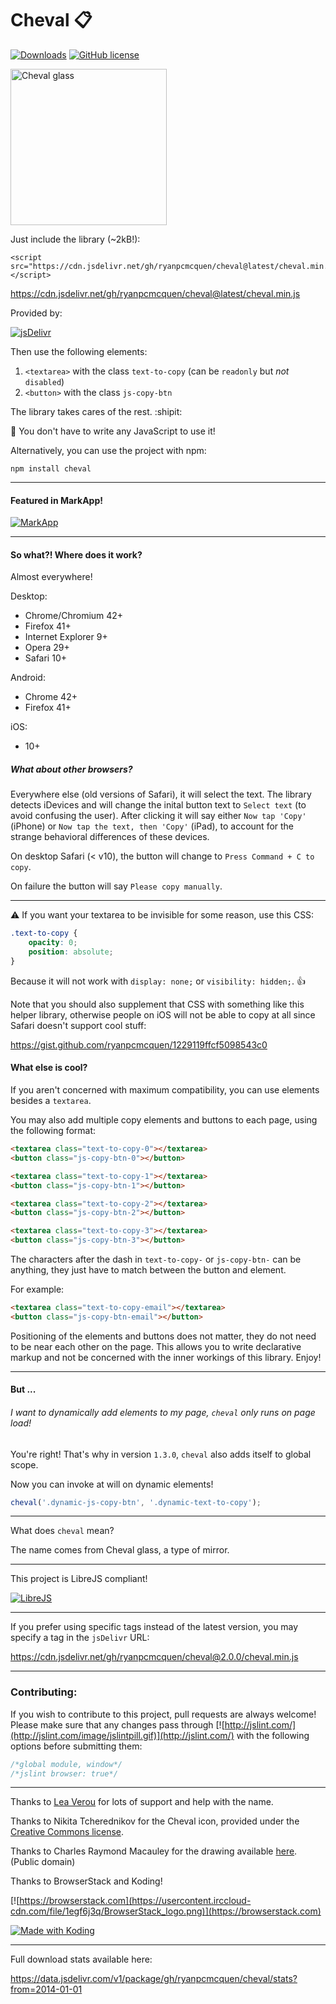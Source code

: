 # Cheval :clipboard:

[![Downloads](https://img.shields.io/badge/jsDelivr-88k%2B%20downloads-green.svg?style=rounded)](https://www.jsdelivr.com/package/gh/ryanpcmcquen/cheval)
[![GitHub license](https://img.shields.io/github/license/ryanpcmcquen/cheval.svg)](https://github.com/ryanpcmcquen/cheval/blob/gh-pages/LICENSE)

<img alt="Cheval glass" width="250" src="https://usercontent.irccloud-cdn.com/file/3kF3sGJE/Jekyll.and.Hyde.Ch10.Drawing2.jpg">

Just include the library (~2kB!):

    <script src="https://cdn.jsdelivr.net/gh/ryanpcmcquen/cheval@latest/cheval.min.js"></script>

https://cdn.jsdelivr.net/gh/ryanpcmcquen/cheval@latest/cheval.min.js

Provided by:

[![jsDelivr](https://usercontent.irccloud-cdn.com/file/VDPwfxpi/jsDelivr_logo.png)](https://www.jsdelivr.com/)

Then use the following elements:

1. `<textarea>` with the class `text-to-copy` (can be `readonly` but _not_ `disabled`)
2. `<button>` with the class `js-copy-btn`

The library takes cares of the rest. :shipit:

:newspaper: You don't have to write any JavaScript to use it!

Alternatively, you can use the project with npm:

```
npm install cheval
```

---

#### Featured in MarkApp!

[![MarkApp](https://usercontent.irccloud-cdn.com/file/X2uIqOZA/Screen%20Shot%202017-10-17%20at%208.23.37%20AM.png)](http://markapp.io)

---

#### So what?! Where does it work?

Almost everywhere!

Desktop:

-   Chrome/Chromium 42+
-   Firefox 41+
-   Internet Explorer 9+
-   Opera 29+
-   Safari 10+

Android:

-   Chrome 42+
-   Firefox 41+

iOS:

-   10+

##### What about other browsers?

Everywhere else (old versions of Safari), it will select the text. The library detects iDevices and will change the inital button text to `Select text` (to avoid confusing the user). After clicking it will say either `Now tap 'Copy'` (iPhone) or `Now tap the text, then 'Copy'` (iPad), to account for the strange behavioral differences of these devices.

On desktop Safari (< v10), the button will change to `Press Command + C to copy`.

On failure the button will say `Please copy manually`.

---

:warning: If you want your textarea to be invisible for some reason, use this CSS:

```css
.text-to-copy {
    opacity: 0;
    position: absolute;
}
```

Because it will not work with `display: none;` or `visibility: hidden;`. :thumbsup:

Note that you should also supplement that CSS with something like this helper library, otherwise people on iOS will not be able to copy at all since Safari doesn't support cool stuff:

https://gist.github.com/ryanpcmcquen/1229119ffcf5098543c0

#### What else is cool?

If you aren't concerned with maximum compatibility, you can use elements besides a `textarea`.

You may also add multiple copy elements and buttons to each page, using the following format:

```html
<textarea class="text-to-copy-0"></textarea>
<button class="js-copy-btn-0"></button>

<textarea class="text-to-copy-1"></textarea>
<button class="js-copy-btn-1"></button>

<textarea class="text-to-copy-2"></textarea>
<button class="js-copy-btn-2"></button>

<textarea class="text-to-copy-3"></textarea>
<button class="js-copy-btn-3"></button>
```

The characters after the dash in `text-to-copy-` or `js-copy-btn-` can be anything, they just have to match between the button and element.

For example:

```html
<textarea class="text-to-copy-email"></textarea>
<button class="js-copy-btn-email"></button>
```

Positioning of the elements and buttons does not matter, they do not need to be near each other on the page. This allows you to write declarative markup and not be concerned with the inner workings of this library. Enjoy!

---

#### But ...

###### I want to dynamically add elements to my page, `cheval` only runs on page load!

You're right! That's why in version `1.3.0`, `cheval` also adds itself to global scope.

Now you can invoke at will on dynamic elements!

```js
cheval('.dynamic-js-copy-btn', '.dynamic-text-to-copy');
```

---

What does `cheval` mean?

The name comes from Cheval glass, a type of mirror.

---

This project is LibreJS compliant!

[![LibreJS](https://www.gnu.org/software/librejs/images/logo-medium.png)](https://www.gnu.org/software/librejs/)

---

If you prefer using specific tags instead of the latest version, you may specify a tag in the `jsDelivr` URL:

https://cdn.jsdelivr.net/gh/ryanpcmcquen/cheval@2.0.0/cheval.min.js

---

### Contributing:

If you wish to contribute to this project, pull requests are always welcome! Please make sure that any changes pass through [![http://jslint.com/](http://jslint.com/image/jslintpill.gif)](http://jslint.com/) with the following options before submitting them:

```js
/*global module, window*/
/*jslint browser: true*/
```

---

Thanks to [Lea Verou](https://github.com/LeaVerou) for lots of support and help with the name.

Thanks to Nikita Tcherednikov for the Cheval icon, provided under the [Creative Commons license](https://creativecommons.org/licenses/by/3.0/us/).

Thanks to Charles Raymond Macauley for the drawing available [here](https://commons.wikimedia.org/wiki/File:Jekyll.and.Hyde.Ch10.Drawing2.jpg). (Public domain)

Thanks to BrowserStack and Koding!

[![https://browserstack.com](https://usercontent.irccloud-cdn.com/file/1egf6j3q/BrowserStack_logo.png)](https://browserstack.com)

<a href="https://koding.com/">
    <img
         src="https://koding-cdn.s3.amazonaws.com/badges/made-with-koding/v1/koding_badge_RectangleColor.png"
         srcset="https://koding-cdn.s3.amazonaws.com/badges/made-with-koding/v1/koding_badge_RectangleColor.png 1x, https://koding-cdn.s3.amazonaws.com/badges/made-with-koding/v1/koding_badge_RectangleColor@2x.png 2x"
         alt="Made with Koding"/>
</a>

---

Full download stats available here:

https://data.jsdelivr.com/v1/package/gh/ryanpcmcquen/cheval/stats?from=2014-01-01
